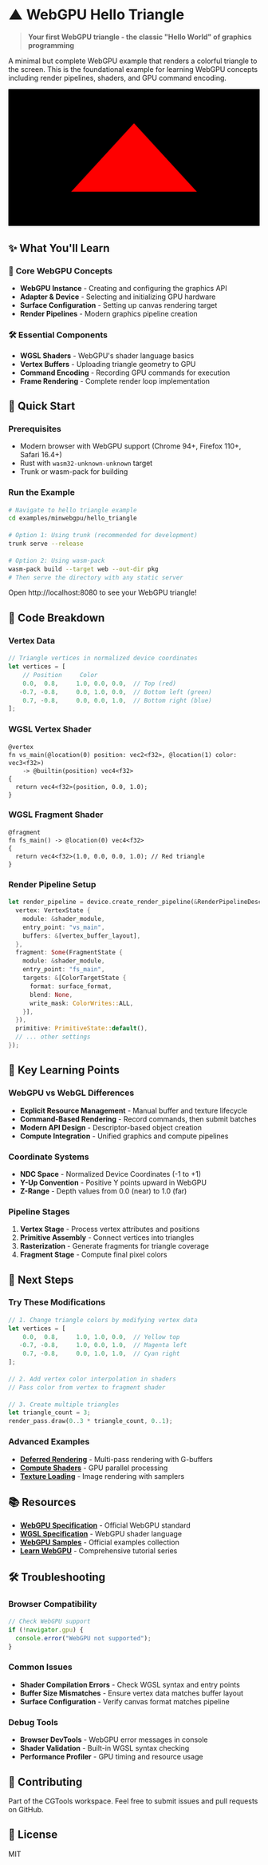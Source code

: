 # ▲ WebGPU Hello Triangle

> **Your first WebGPU triangle - the classic "Hello World" of graphics programming**

A minimal but complete WebGPU example that renders a colorful triangle to the screen. This is the foundational example for learning WebGPU concepts including render pipelines, shaders, and GPU command encoding.

![WebGPU Triangle](./showcase.jpg)

## ✨ What You'll Learn

### 🎯 **Core WebGPU Concepts**
- **WebGPU Instance** - Creating and configuring the graphics API
- **Adapter & Device** - Selecting and initializing GPU hardware
- **Surface Configuration** - Setting up canvas rendering target
- **Render Pipelines** - Modern graphics pipeline creation

### 🛠️ **Essential Components**
- **WGSL Shaders** - WebGPU's shader language basics
- **Vertex Buffers** - Uploading triangle geometry to GPU
- **Command Encoding** - Recording GPU commands for execution
- **Frame Rendering** - Complete render loop implementation

## 🚀 Quick Start

### Prerequisites
- Modern browser with WebGPU support (Chrome 94+, Firefox 110+, Safari 16.4+)
- Rust with `wasm32-unknown-unknown` target
- Trunk or wasm-pack for building

### Run the Example
```bash
# Navigate to hello triangle example
cd examples/minwebgpu/hello_triangle

# Option 1: Using trunk (recommended for development)
trunk serve --release

# Option 2: Using wasm-pack
wasm-pack build --target web --out-dir pkg
# Then serve the directory with any static server
```

Open http://localhost:8080 to see your WebGPU triangle!

## 🔧 Code Breakdown

### Vertex Data
```rust
// Triangle vertices in normalized device coordinates
let vertices = [
    // Position     Color
    0.0,  0.8,     1.0, 0.0, 0.0,  // Top (red)
   -0.7, -0.8,     0.0, 1.0, 0.0,  // Bottom left (green)  
    0.7, -0.8,     0.0, 0.0, 1.0,  // Bottom right (blue)
];
```

### WGSL Vertex Shader
```wgsl
@vertex
fn vs_main(@location(0) position: vec2<f32>, @location(1) color: vec3<f32>) 
    -> @builtin(position) vec4<f32> 
{
  return vec4<f32>(position, 0.0, 1.0);
}
```

### WGSL Fragment Shader
```wgsl
@fragment  
fn fs_main() -> @location(0) vec4<f32> 
{
  return vec4<f32>(1.0, 0.0, 0.0, 1.0); // Red triangle
}
```

### Render Pipeline Setup
```rust
let render_pipeline = device.create_render_pipeline(&RenderPipelineDescriptor {
  vertex: VertexState {
    module: &shader_module,
    entry_point: "vs_main",
    buffers: &[vertex_buffer_layout],
  },
  fragment: Some(FragmentState {
    module: &shader_module,
    entry_point: "fs_main", 
    targets: &[ColorTargetState {
      format: surface_format,
      blend: None,
      write_mask: ColorWrites::ALL,
    }],
  }),
  primitive: PrimitiveState::default(),
  // ... other settings
});
```

## 🎯 Key Learning Points

### WebGPU vs WebGL Differences
- **Explicit Resource Management** - Manual buffer and texture lifecycle
- **Command-Based Rendering** - Record commands, then submit batches
- **Modern API Design** - Descriptor-based object creation
- **Compute Integration** - Unified graphics and compute pipelines

### Coordinate Systems
- **NDC Space** - Normalized Device Coordinates (-1 to +1)
- **Y-Up Convention** - Positive Y points upward in WebGPU
- **Z-Range** - Depth values from 0.0 (near) to 1.0 (far)

### Pipeline Stages
1. **Vertex Stage** - Process vertex attributes and positions
2. **Primitive Assembly** - Connect vertices into triangles
3. **Rasterization** - Generate fragments for triangle coverage
4. **Fragment Stage** - Compute final pixel colors

## 🔗 Next Steps

### Try These Modifications
```rust
// 1. Change triangle colors by modifying vertex data
let vertices = [
    0.0,  0.8,     1.0, 1.0, 0.0,  // Yellow top
   -0.7, -0.8,     1.0, 0.0, 1.0,  // Magenta left
    0.7, -0.8,     0.0, 1.0, 1.0,  // Cyan right
];

// 2. Add vertex color interpolation in shaders
// Pass color from vertex to fragment shader

// 3. Create multiple triangles
let triangle_count = 3;
render_pass.draw(0..3 * triangle_count, 0..1);
```

### Advanced Examples
- **[Deferred Rendering](../deffered_rendering/)** - Multi-pass rendering with G-buffers
- **[Compute Shaders](../compute_particles/)** - GPU parallel processing
- **[Texture Loading](../textured_quad/)** - Image rendering with samplers

## 📚 Resources

- **[WebGPU Specification](https://gpuweb.github.io/gpuweb/)** - Official WebGPU standard
- **[WGSL Specification](https://gpuweb.github.io/gpuweb/wgsl/)** - WebGPU shader language
- **[WebGPU Samples](https://webgpu.github.io/webgpu-samples/)** - Official examples collection
- **[Learn WebGPU](https://eliemichel.github.io/LearnWebGPU/)** - Comprehensive tutorial series

## 🛠️ Troubleshooting

### Browser Compatibility
```javascript
// Check WebGPU support
if (!navigator.gpu) {
  console.error("WebGPU not supported");
}
```

### Common Issues
- **Shader Compilation Errors** - Check WGSL syntax and entry points
- **Buffer Size Mismatches** - Ensure vertex data matches buffer layout
- **Surface Configuration** - Verify canvas format matches pipeline

### Debug Tools
- **Browser DevTools** - WebGPU error messages in console
- **Shader Validation** - Built-in WGSL syntax checking
- **Performance Profiler** - GPU timing and resource usage

## 🤝 Contributing

Part of the CGTools workspace. Feel free to submit issues and pull requests on GitHub.

## 📄 License

MIT